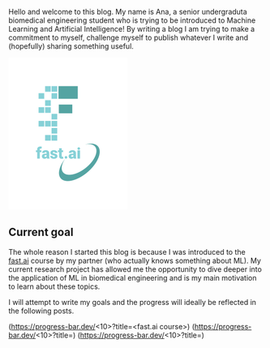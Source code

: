 Hello and welcome to this blog. My name is Ana, a senior undergraduta biomedical engineering student who is trying to be introduced to Machine Learning and Artificial Intelligence! By writing a blog I am trying to make a commitment to myself, challenge myself to publish whatever I write and (hopefully) sharing something useful. 

![Image of fast.ai logo](images/logo.png)

## Current goal

The whole reason I started this blog is because I was introduced to the [fast.ai](https://www.fast.ai) course by my partner (who actually knows something about ML). My current research project has allowed me the opportunity to dive deeper into the application of ML in biomedical engineering and is my main motivation to learn about these topics. 

I will attempt to write my goals and the progress will ideally be reflected in the following posts.

(https://progress-bar.dev/<10>?title=<fast.ai course>)
(https://progress-bar.dev/<10>?title=<Neural Networks and Deep Learning Coursera Course>)
(https://progress-bar.dev/<10>?title=<TabNet literature>)
